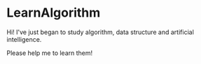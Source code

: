 # LearnAlgorithm

Hi! I've just began to study algorithm, data structure and artificial intelligence.

Please help me to learn them!
